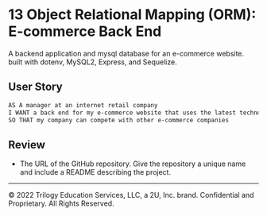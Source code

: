 # 13 Object Relational Mapping (ORM): E-commerce Back End

A backend application and mysql database for an e-commerce website. built with dotenv, MySQL2, Express, and Sequelize.

## User Story

```md
AS A manager at an internet retail company
I WANT a back end for my e-commerce website that uses the latest technologies
SO THAT my company can compete with other e-commerce companies
```

## Review


* The URL of the GitHub repository. Give the repository a unique name and include a README describing the project.

- - -
© 2022 Trilogy Education Services, LLC, a 2U, Inc. brand. Confidential and Proprietary. All Rights Reserved.
